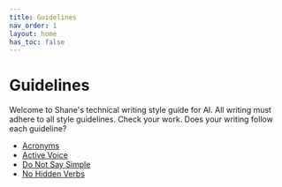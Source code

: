 ```yaml
---
title: Guidelines
nav_order: 1
layout: home
has_toc: false
---
```


# Guidelines

Welcome to Shane's technical writing style guide for AI.
All writing must adhere to all style guidelines.
Check your work.
Does your writing follow each guideline?

* [Acronyms](./guidelines/acronyms)
* [Active Voice](./guidelines/active-voice)
* [Do Not Say Simple](./guidelines/do-not-say-simple)
* [No Hidden Verbs](./guidelines/no-hidden-verbs)
